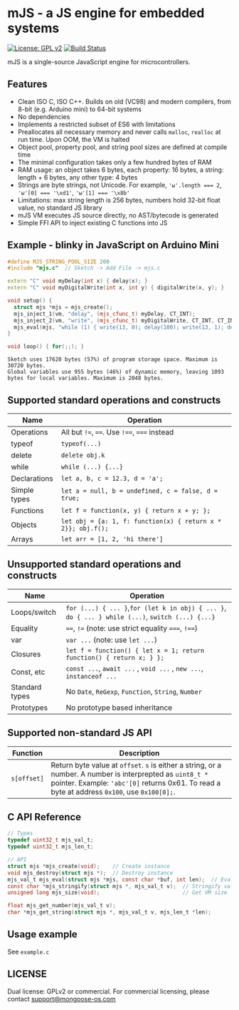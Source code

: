 # mJS - a JS engine for embedded systems

[![License: GPL v2](https://img.shields.io/badge/License-GPL%20v2-blue.svg)](https://www.gnu.org/licenses/old-licenses/gpl-2.0.en.html)
[![Build Status](https://travis-ci.org/cpq/mjs3.svg?branch=master)](https://travis-ci.org/cpq/mjs3)

mJS is a single-source JavaScript engine for microcontrollers.

## Features

- Clean ISO C, ISO C++. Builds on old (VC98) and modern compilers, from 8-bit (e.g. Arduino mini) to 64-bit systems
- No dependencies
- Implements a restricted subset of ES6 with limitations
- Preallocates all necessary memory and never calls `malloc`, `realloc`
  at run time. Upon OOM, the VM is halted
- Object pool, property pool, and string pool sizes are defined at compile time
- The minimal configuration takes only a few hundred bytes of RAM
- RAM usage: an object takes 6 bytes, each property: 16 bytes,
  a string: length + 6 bytes, any other type: 4 bytes
- Strings are byte strings, not Unicode.
  For example, `'ы'.length === 2`, `'ы'[0] === '\xd1'`, `'ы'[1] === '\x8b'`
- Limitations: max string length is 256 bytes, numbers hold
  32-bit float value, no standard JS library
- mJS VM executes JS source directly, no AST/bytecode is generated
- Simple FFI API to inject existing C functions into JS

## Example - blinky in JavaScript on Arduino Mini

```c++
#define MJS_STRING_POOL_SIZE 200
#include "mjs.c"  // Sketch -> Add File -> mjs.c

extern "C" void myDelay(int x) { delay(x); }
extern "C" void myDigitalWrite(int x, int y) { digitalWrite(x, y); }

void setup() {
  struct mjs *mjs = mjs_create();
  mjs_inject_1(vm, "delay", (mjs_cfunc_t) myDelay, CT_INT);
  mjs_inject_2(vm, "write", (mjs_cfunc_t) myDigitalWrite, CT_INT, CT_INT);
  mjs_eval(mjs, "while (1) { write(13, 0); delay(100); write(13, 1); delay(100); }", -1);
}

void loop() { for(;;); }
```

```
Sketch uses 17620 bytes (57%) of program storage space. Maximum is 30720 bytes.
Global variables use 955 bytes (46%) of dynamic memory, leaving 1093 bytes for local variables. Maximum is 2048 bytes.
```

## Supported standard operations and constructs

| Name              |  Operation                   |
| ----------------- | ---------------------------- |
| Operations        | All but `!=`, `==`. Use `!==`, `===` instead |
| typeof            | `typeof(...)`                |
| delete            | `delete obj.k`               |
| while  					  | `while (...) {...}`          |
| Declarations      | `let a, b, c = 12.3, d = 'a'; ` |
| Simple types      | `let a = null, b = undefined, c = false, d = true;` |
| Functions         | `let f = function(x, y) { return x + y; }; ` |
| Objects           | `let obj = {a: 1, f: function(x) { return x * 2}}; obj.f();` |
| Arrays            | `let arr = [1, 2, 'hi there']` |


## Unsupported standard operations and constructs

| Name              |  Operation                                |
| ----------------- | ----------------------------------------- |
| Loops/switch      | `for (...) { ... }`,`for (let k in obj) { ... }`, `do { ... } while (...)`, `switch (...) {...}` |
| Equality          | `==`, `!=`  (note: use strict equality `===`, `!==`) |
| var               | `var ...`  (note: use `let ...`) |
| Closures          | `let f = function() { let x = 1; return function() { return x; } };`  |
| Const, etc        | `const ...`, `await ...` , `void ...` , `new ...`, `instanceof ...`  |
| Standard types    | No `Date`, `ReGexp`, `Function`, `String`, `Number` |
| Prototypes        | No prototype based inheritance |

## Supported non-standard JS API

| Function          |  Description                              |
| ----------------- | ----------------------------------------- |
| `s[offset]`       | Return byte value at `offset`. `s` is either a string, or a number. A number is interprepted as `uint8_t *` pointer. Example: `'abc'[0]` returns 0x61. To read a byte at address `0x100`, use `0x100[0];`. | |

## C API Reference

```c
// Types
typedef uint32_t mjs_val_t;
typedef uint32_t mjs_len_t;

// API
struct mjs *mjs_create(void);    // Create instance
void mjs_destroy(struct mjs *);  // Destroy instance
mjs_val_t mjs_eval(struct mjs *mjs, const char *buf, int len);  // Evaluate
const char *mjs_stringify(struct mjs *, mjs_val_t v);  // Stringify value
unsigned long mjs_size(void);                          // Get VM size

float mjs_get_number(mjs_val_t v);
char *mjs_get_string(struct mjs *, mjs_val_t v, mjs_len_t *len);
```

## Usage example

See `example.c`

## LICENSE

Dual license: GPLv2 or commercial. For commercial
licensing, please contact support@mongoose-os.com
